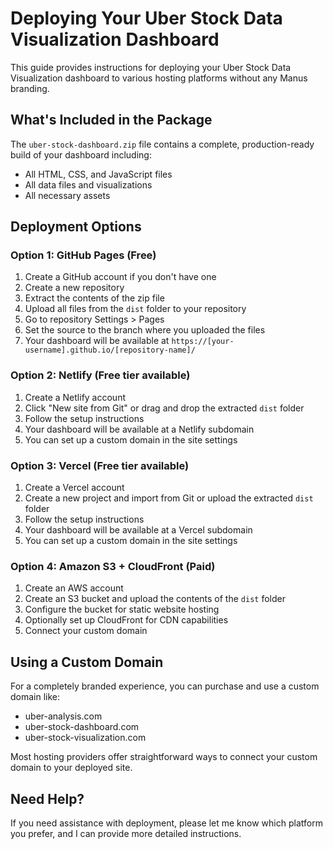 # Deploying Your Uber Stock Data Visualization Dashboard

This guide provides instructions for deploying your Uber Stock Data Visualization dashboard to various hosting platforms without any Manus branding.

## What's Included in the Package

The `uber-stock-dashboard.zip` file contains a complete, production-ready build of your dashboard including:

- All HTML, CSS, and JavaScript files
- All data files and visualizations
- All necessary assets

## Deployment Options

### Option 1: GitHub Pages (Free)

1. Create a GitHub account if you don't have one
2. Create a new repository
3. Extract the contents of the zip file
4. Upload all files from the `dist` folder to your repository
5. Go to repository Settings > Pages
6. Set the source to the branch where you uploaded the files
7. Your dashboard will be available at `https://[your-username].github.io/[repository-name]/`

### Option 2: Netlify (Free tier available)

1. Create a Netlify account
2. Click "New site from Git" or drag and drop the extracted `dist` folder
3. Follow the setup instructions
4. Your dashboard will be available at a Netlify subdomain
5. You can set up a custom domain in the site settings

### Option 3: Vercel (Free tier available)

1. Create a Vercel account
2. Create a new project and import from Git or upload the extracted `dist` folder
3. Follow the setup instructions
4. Your dashboard will be available at a Vercel subdomain
5. You can set up a custom domain in the site settings

### Option 4: Amazon S3 + CloudFront (Paid)

1. Create an AWS account
2. Create an S3 bucket and upload the contents of the `dist` folder
3. Configure the bucket for static website hosting
4. Optionally set up CloudFront for CDN capabilities
5. Connect your custom domain

## Using a Custom Domain

For a completely branded experience, you can purchase and use a custom domain like:
- uber-analysis.com
- uber-stock-dashboard.com
- uber-stock-visualization.com

Most hosting providers offer straightforward ways to connect your custom domain to your deployed site.

## Need Help?

If you need assistance with deployment, please let me know which platform you prefer, and I can provide more detailed instructions.
